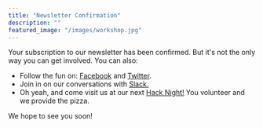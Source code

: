 ```yaml
---
title: "Newsletter Confirmation"
description: ""
featured_image: "/images/workshop.jpg"
---
```


Your subscription to our newsletter has been confirmed. But it's not the only way you can get involved. You can also:

- Follow the fun on: [Facebook](https://www.facebook.com/citizenlabs) and [Twitter](https://twitter.com/citizen_labs).
- Join in on our conversations with [Slack.](http://slackin-citizenlabs.herokuapp.com/)
- Oh yeah, and come visit us at our next [Hack Night!](https://www.meetup.com/Citizen-Labs/) You volunteer and we provide the pizza.

We hope to see you soon!
